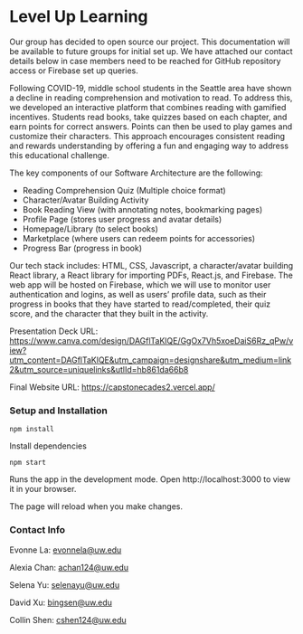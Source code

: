 # Level Up Learning 

Our group has decided to open source our project. This documentation will be available to future groups for initial set up. We have attached our contact details below in case members need to be reached for GitHub repository access or Firebase set up queries.

Following COVID-19, middle school students in the Seattle area have shown a decline in reading comprehension and motivation to read. To address this, we developed an interactive platform that combines reading with gamified incentives. Students read books, take quizzes based on each chapter, and earn points for correct answers. Points can then be used to play games and customize their characters. This approach encourages consistent reading and rewards understanding by offering a fun and engaging way to address this educational challenge.

The key components of our Software Architecture are the following:
* Reading Comprehension Quiz (Multiple choice format)
* Character/Avatar Building Activity
* Book Reading View (with annotating notes, bookmarking pages)
* Profile Page (stores user progress and avatar details)
* Homepage/Library (to select books)
* Marketplace (where users can redeem points for accessories)
* Progress Bar (progress in book)

Our tech stack includes: HTML, CSS, Javascript, a character/avatar building React library, a React library for importing PDFs, React.js, and Firebase. The web app will be hosted on Firebase, which we will use to monitor user authentication and logins, as well as users’ profile data, such as their progress in books that they have started to read/completed, their quiz score, and the character that they built in the activity.

Presentation Deck URL: https://www.canva.com/design/DAGflTaKlQE/GgOx7Vh5xoeDaiS6Rz_qPw/view?utm_content=DAGflTaKlQE&utm_campaign=designshare&utm_medium=link2&utm_source=uniquelinks&utlId=hb861da66b8

Final Website URL: https://capstonecades2.vercel.app/

### Setup and Installation 
```npm install```

Install dependencies

```npm start```

Runs the app in the development mode.
Open http://localhost:3000 to view it in your browser.

The page will reload when you make changes.

### Contact Info
Evonne La: evonnela@uw.edu

Alexia Chan: achan124@uw.edu

Selena Yu: selenayu@uw.edu

David Xu: bingsen@uw.edu

Collin Shen: cshen124@uw.edu

